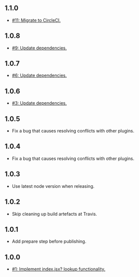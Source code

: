 ## 1.1.0
* [#11: Migrate to CircleCI.](https://github.com/haensl/rollup-plugin-local-resolve/issues/11)

## 1.0.8
* [#9: Update dependencies.](https://github.com/haensl/rollup-plugin-local-resolve/issues/9)

## 1.0.7
* [#6: Update dependencies.](https://github.com/haensl/rollup-plugin-local-resolve/issues/6)

## 1.0.6
* [#3: Update dependencies.](https://github.com/haensl/rollup-plugin-local-resolve/issues/3)

## 1.0.5
* Fix a bug that causes resolving conflicts with other plugins.

## 1.0.4
* Fix a bug that causes resolving conflicts with other plugins.

## 1.0.3
* Use latest node version when releasing.

## 1.0.2
* Skip cleaning up build artefacts at Travis.

## 1.0.1
* Add prepare step before publishing.

## 1.0.0
* [#1: Implement index.jsx? lookup functionality.](https://github.com/haensl/rollup-plugin-local-resolve/issues/1)

